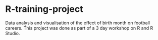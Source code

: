 # R-training-project
Data analysis and visualisation of the effect of birth month on football careers. This project was done as part of a 3 day workshop on R and R Studio.
